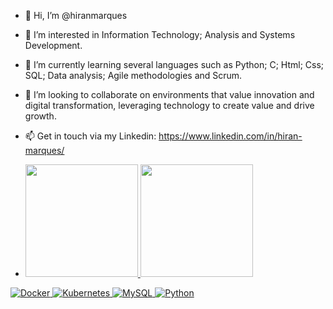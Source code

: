 - 👋 Hi, I’m @hiranmarques
- 👀 I’m interested in Information Technology; Analysis and Systems Development.
- 🌱 I’m currently learning several languages such as Python; C; Html; Css; SQL; Data analysis; Agile methodologies and Scrum.
- 💞️ I’m looking to collaborate on environments that value innovation and digital transformation, leveraging technology to create value and drive growth.
- 📫 Get in touch via my Linkedin: https://www.linkedin.com/in/hiran-marques/

- <div>
  <a href="https://github.com/nerigleston">
  <img height="180em" src="https://github-readme-stats.vercel.app/api?username=hiranmarques&show_icons=true&theme=radical"/>
  <img height="180em" src="https://github-readme-stats.vercel.app/api/top-langs/?username=hiranmarques&layout=compact&theme=radical"/>
</div>

![Docker](https://img.shields.io/badge/Docker-2CA5E0?style=for-the-badge&logo=docker&logoColor=white)
![Kubernetes](https://img.shields.io/badge/kubernetes-326ce5.svg?&style=for-the-badge&logo=kubernetes&logoColor=white)
![MySQL](https://img.shields.io/badge/mysql-%2300f.svg?style=for-the-badge&logo=mysql&logoColor=white)
![Python](https://img.shields.io/badge/Python-FFD43B?style=for-the-badge&logo=python&logoColor=blue)
<!---
hiranmarques/hiranmarques is a ✨ special ✨ repository because its `README.md` (this file) appears on your GitHub profile.
You can click the Preview link to take a look at your changes.
--->
